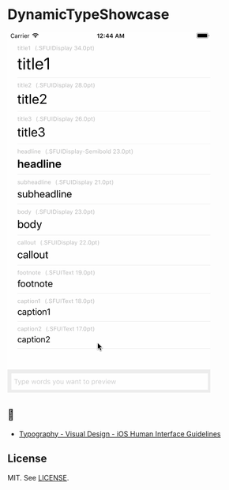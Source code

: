 # DynamicTypeShowcase

![demo](./demo.gif)


## 📖
- [Typography - Visual Design - iOS Human Interface Guidelines](https://developer.apple.com/ios/human-interface-guidelines/visual-design/typography/)

## License
MIT. See [LICENSE](./LICENSE).
